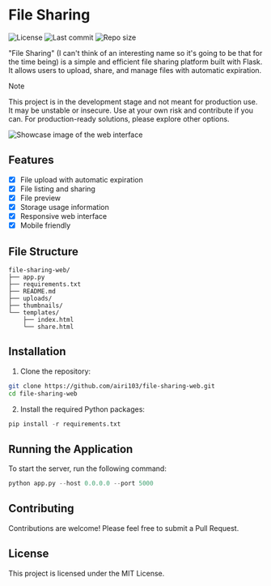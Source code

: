 # File Sharing

![License](https://img.shields.io/github/license/airi103/file-sharing-web?color=c3e7ff&style=flat-square)
![Last commit](https://img.shields.io/github/last-commit/airi103/file-sharing-web?color=c3e7ff&style=flat-square)
![Repo size](https://img.shields.io/github/repo-size/airi103/file-sharing-web?color=c3e7ff&style=flat-square)

"File Sharing" (I can't think of an interesting name so it's going to be that for the time being) is a simple and efficient file sharing platform built with Flask. It allows users to upload, share, and manage files with automatic expiration.

> [!Note]
> This project is in the development stage and not meant for production use. It may be unstable or insecure. Use at your own risk and contribute if you can. For production-ready solutions, please explore other options.

![Showcase image of the web interface](https://github.com/user-attachments/assets/e53993b5-7742-4f4a-bece-8177a0466728)

## Features

- [x] File upload with automatic expiration
- [x] File listing and sharing
- [x] File preview
- [x] Storage usage information
- [x] Responsive web interface
- [x] Mobile friendly

## File Structure

```
file-sharing-web/
├── app.py
├── requirements.txt
├── README.md
├── uploads/
├── thumbnails/
└── templates/
    ├── index.html
    └── share.html
```

## Installation

1. Clone the repository:
```bash
git clone https://github.com/airi103/file-sharing-web.git
cd file-sharing-web
```

2. Install the required Python packages:
```py
pip install -r requirements.txt
```

## Running the Application
To start the server, run the following command:

```py
python app.py --host 0.0.0.0 --port 5000
```

## Contributing

Contributions are welcome! Please feel free to submit a Pull Request.

## License

This project is licensed under the MIT License.
